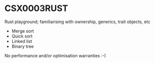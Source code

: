 # CSX0003RUST

Rust playground; familiarising with ownership, generics, trait objects, etc

- Merge sort
- Quick sort
- Linked list
- Binary tree

No performance and/or optimisation warranties :-)
